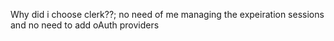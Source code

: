 Why did i choose clerk??;
no need of me managing the expeiration sessions and no need to add oAuth providers
